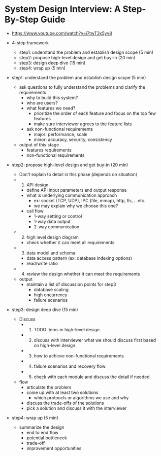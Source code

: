 # System Design Interview: A Step-By-Step Guide
- https://www.youtube.com/watch?v=i7twT3x5yv8

- 4-step framework
  - step1: understand the problem and establish design scope (5 min)
  - step2: propose high-level design and get buy-in (20 min)
  - step3: design deep dive (15 min)
  - step4: wrap up (5 min)


- step1: understand the problem and establish design scope (5 min)
  - ask questions to fully understand the problems and clarify the requirements
    - why to build this system?
    - who are users?
    - what features we need?
      - prioritize the order of each feature and focus on the top few features
      - make sure interviewer agrees to the feature lists
    - ask non-functional requirements
      - major: performance, scale
      - minor: accuracy, security, consistency
  - output of this stage
    - features requirements
    - non-functional requirements


- step2: propose high-level design and get buy-in (20 min)
  - Don't explain to detail in this phase (depends on situation)
  - 1. API design
    - define API input parameters and output response
    - what is underlying communication approach
      - ex: socket (TCP, UDP), IPC (file, mmap), http, tls, ...etc.
      - we may explain why we choose this one?
    - call flow
      - 1-way setting or control
      - 1-way data output
      - 2-way communication
  - 2. high level design diagram
    - check whether it can meet all requirements
  - 3. data model and schema
    - data access pattern (ex: database indexing options)
    - read/write ratio
  - 4. review the design whether it can meet the requirements
  - output
    - maintain a list of discussion points for step3
      - database scaling
      - high oncurrency
      - failure scenarios


- step3: design deep dive (15 min)
  - Discuss
    - 1. TODO items in high-level design
    - 2. discuss with interviewer what we should discuss first based on high-level design
    - 3. how to achieve non-functional requirements
    - 4. failure scenarios and recovery flow
    - 5. check with each module and discuss the detail if needed
  - flow
    - articulate the problem
    - come up with at least two solutions
      - which protoocls or algorithms we use and why
    - discuss the trade-offs of the solutions
    - pick a solution and discuss it with the interviewer

- step4: wrap up (5 min)
  - summarize the design
    - end to end flow
    - potential bottleneck
    - trade-off
    - improvement opportunities

